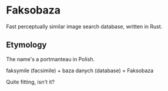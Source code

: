 # Faksobaza

Fast perceptually similar image search database, written in Rust.

## Etymology

The name's a portmanteau in Polish.

faksymile (facsimile) + baza danych (database) = Faksobaza

Quite fitting, isn't it?
